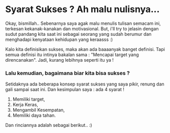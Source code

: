 # Syarat Sukses ? Ah malu nulisnya...

Okay, bismillah.. Sebenarnya saya agak malu menulis tulisan semacam ini, terkesan kekanak-kanakan dan motivasional. But, i'll try to jelasin dengan sudut pandang kita saat ini sebagai seorang yang sudah berumur dan menghadapi kenyataan kehidupan yang keraasss :)

Kalo kita definisikan sukses, maka akan ada baaaanyak banget definisi. Tapi semua definisi itu intinya bakalan sama : "Mencapai target yang direncanakan". Jadi, kurang lebihnya seperti itu ya !

### Lalu kemudian, bagaimana biar kita bisa sukses ?

Setidaknya ada beberapa konsep syarat sukses yang saya pikir, renung dan gali sampai saat ini. Dan kesimpulan saya : ada 4 syarat !

1. Memiliki target,
2. Kerja Keras,
3. Mengambil Kesempatan,
4. Memiliki daya tahan.

Dan rinciannya adalah sebagai berikut.. :)

